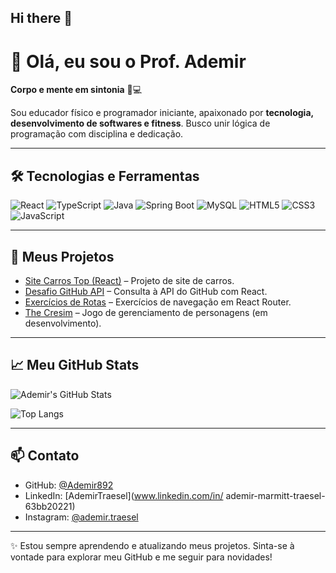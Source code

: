 ## Hi there 👋

# 👋 Olá, eu sou o Prof. Ademir

**Corpo e mente em sintonia** 💪💻  

Sou educador físico e programador iniciante, apaixonado por **tecnologia, desenvolvimento de softwares e fitness**. Busco unir lógica de programação com disciplina e dedicação.

---

## 🛠 Tecnologias e Ferramentas

![React](https://img.shields.io/badge/React-61DAFB?style=for-the-badge&logo=react&logoColor=white)
![TypeScript](https://img.shields.io/badge/TypeScript-3178C6?style=for-the-badge&logo=typescript&logoColor=white)
![Java](https://img.shields.io/badge/Java-007396?style=for-the-badge&logo=java&logoColor=white)
![Spring Boot](https://img.shields.io/badge/SpringBoot-6DB33F?style=for-the-badge&logo=spring&logoColor=white)
![MySQL](https://img.shields.io/badge/MySQL-4479A1?style=for-the-badge&logo=mysql&logoColor=white)
![HTML5](https://img.shields.io/badge/HTML5-E34F26?style=for-the-badge&logo=html5&logoColor=white)
![CSS3](https://img.shields.io/badge/CSS3-1572B6?style=for-the-badge&logo=css3&logoColor=white)
![JavaScript](https://img.shields.io/badge/JavaScript-F7DF1E?style=for-the-badge&logo=javascript&logoColor=black)

---

## 📂 Meus Projetos

- [Site Carros Top (React)](https://github.com/Ademir892/Site-carros-top-REACT) – Projeto de site de carros.  
- [Desafio GitHub API](https://github.com/Ademir892/DESAFIO-GITHUB-API) – Consulta à API do GitHub com React.  
- [Exercícios de Rotas](https://github.com/Ademir892/Exercicios-Rotas) – Exercícios de navegação em React Router.  
- [The Cresim](#) – Jogo de gerenciamento de personagens (em desenvolvimento).  

---

## 📈 Meu GitHub Stats

![Ademir's GitHub Stats](https://github-readme-stats.vercel.app/api?username=Ademir892&show_icons=true&theme=radical)

![Top Langs](https://github-readme-stats.vercel.app/api/top-langs/?username=Ademir892&layout=compact&theme=radical)

---

## 📫 Contato

- GitHub: [@Ademir892](https://github.com/Ademir892)  
- LinkedIn: [AdemirTraesel](www.linkedin.com/in/
ademir-marmitt-traesel-63bb20221)  
- Instagram: [@ademir.traesel](https://www.instagram.com/ademir_dev_mentorphysical/)  

---

✨ Estou sempre aprendendo e atualizando meus projetos. Sinta-se à vontade para explorar meu GitHub e me seguir para novidades!

